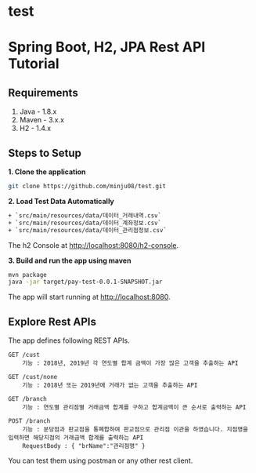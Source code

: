 # test
# Spring Boot, H2, JPA Rest API Tutorial

## Requirements

1. Java - 1.8.x
2. Maven - 3.x.x
3. H2 - 1.4.x

## Steps to Setup

**1. Clone the application**

```bash
git clone https://github.com/minju08/test.git
```

**2. Load Test Data Automatically**
```bash
+ `src/main/resources/data/데이터_거래내역.csv`
+ `src/main/resources/data/데이터_계좌정보.csv`
+ `src/main/resources/data/데이터_관리점정보.csv` 
```
The h2 Console at <http://localhost:8080/h2-console>.

**3. Build and run the app using maven**

```bash
mvn package
java -jar target/pay-test-0.0.1-SNAPSHOT.jar
```
The app will start running at <http://localhost:8080>.

## Explore Rest APIs

The app defines following REST APIs.

    GET /cust
        기능 : 2018년, 2019년 각 연도별 합계 금액이 가장 많은 고객을 추출하는 API
    
    GET /cust/none
        기능 : 2018년 또는 2019년에 거래가 없는 고객을 추출하는 API
    
    GET /branch
        기능 : 연도별 관리점별 거래금액 합계를 구하고 합계금액이 큰 순서로 출력하는 API 
    
    POST /branch
        기능 : 분당점과 판교점을 통폐합하여 판교점으로 관리점 이관을 하였습니다. 지점명을 입력하면 해당지점의 거래금액 합계를 출력하는 API
        RequestBody : { "brName":"관리점명" }


You can test them using postman or any other rest client.

